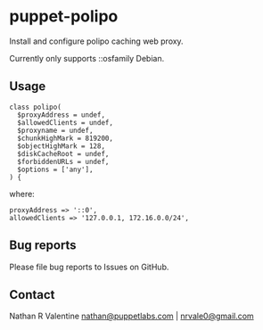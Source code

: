 # puppet-polipo

Install and configure polipo caching web proxy.

Currently only supports ::osfamily Debian.

## Usage 

    class polipo(
      $proxyAddress = undef,
      $allowedClients = undef,
      $proxyname = undef,
      $chunkHighMark = 819200,
      $objectHighMark = 128,
      $diskCacheRoot = undef,
      $forbiddenURLs = undef,
      $options = ['any'],
    ) {

where:

    proxyAddress => '::0',
    allowedClients => '127.0.0.1, 172.16.0.0/24', 

## Bug reports
Please file bug reports to Issues on GitHub.

## Contact
Nathan R Valentine <nathan@puppetlabs.com> | <nrvale0@gmail.com>
